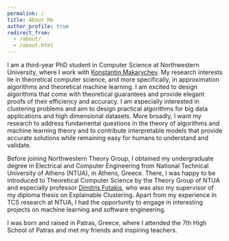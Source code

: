 ```yaml
---
permalink: /
title: About Me
author_profile: true
redirect_from: 
  - /about/
  - /about.html
---
```


I am a third-year PhD student in Computer Science at Northwestern University, where I work with [Konstantin Makarychev](https://konstantin.makarychev.net/). My research interests lie in theoretical computer science, and more specifically, in approximation algorithms and theoretical machine learning. I am excited to design algorithms that come with theoretical guarantees and provide elegant proofs of their efficiency and accuracy. I am especially interested in clustering problems and aim to design practical algorithms for big data applications and high dimensional datasets. More broadly, I want my research to address fundamental questions in the theory of algorithms and machine learning theory and to contribute interpretable models that provide accurate solutions while remaining easy for humans to understand and validate.

Before joining Northwestern Theory Group, I obtained my undergraduate degree in Electrical and Computer Engineering from National Technical University of Athens (NTUA), in Athens, Greece. There, I was happy to be introduced to Theoretical Computer Science by the Theory Group of NTUA and especially professor [Dimitris Fotakis](https://www.ece.ntua.gr/en/staff/180), who was also my supervisor of my diploma thesis on Explainable Clustering. Apart from my experience in TCS research at NTUA, I had the opportunity to engage in interesting projects on machine learning and software engineering.

I was born and raised in Patras, Greece, where I attended the 7th High School of Patras and met my friends and inspiring teachers. 

